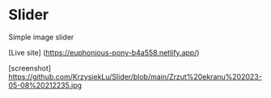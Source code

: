 # Slider
Simple image slider

[Live site] (https://euphonious-pony-b4a558.netlify.app/)

[screenshot] https://github.com/KrzysiekLu/Slider/blob/main/Zrzut%20ekranu%202023-05-08%20212235.jpg
